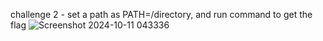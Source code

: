 challenge 2 - set a path as PATH=/directory, and run command to get the flag 
![Screenshot 2024-10-11 043336](https://github.com/user-attachments/assets/92b0f15b-f2d2-49e3-9b2f-69f6835a319c)

